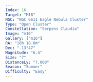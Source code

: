 ```yaml
---
Index: 16
Target: "M16"
NGC: "NGC 6611 Eagle Nebula Cluster"
Type: "Open Cluster"
Constellation: "Serpens Claudia"
Image: "m16"
Gallery: ["m16"]
RA: "18h 18.8m"
Dec: "-13°47"
Magnitude: "6.4"
Size: "7"
DistanceLy: "7,000"
Season: "Summer"
Difficulty: "Easy"
---
```

